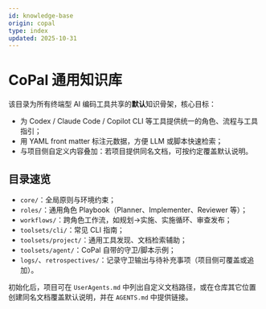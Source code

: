 ```yaml
---
id: knowledge-base
origin: copal
type: index
updated: 2025-10-31
---
```


# CoPal 通用知识库

该目录为所有终端型 AI 编码工具共享的**默认**知识骨架，核心目标：

- 为 Codex / Claude Code / Copilot CLI 等工具提供统一的角色、流程与工具指引；
- 用 YAML front matter 标注元数据，方便 LLM 或脚本快速检索；
- 与项目侧自定义内容叠加：若项目提供同名文档，可按约定覆盖默认说明。

## 目录速览

- `core/`：全局原则与环境约束；
- `roles/`：通用角色 Playbook（Planner、Implementer、Reviewer 等）；
- `workflows/`：跨角色工作流，如规划→实施、实施循环、审查发布；
- `toolsets/cli/`：常见 CLI 指南；
- `toolsets/project/`：通用工具发现、文档检索辅助；
- `toolsets/agent/`：CoPal 自带的守卫/脚本示例；
- `logs/`、`retrospectives/`：记录守卫输出与待补充事项（项目侧可覆盖或追加）。

初始化后，项目可在 `UserAgents.md` 中列出自定义文档路径，或在仓库其它位置创建同名文档覆盖默认说明，并在 `AGENTS.md` 中提供链接。
